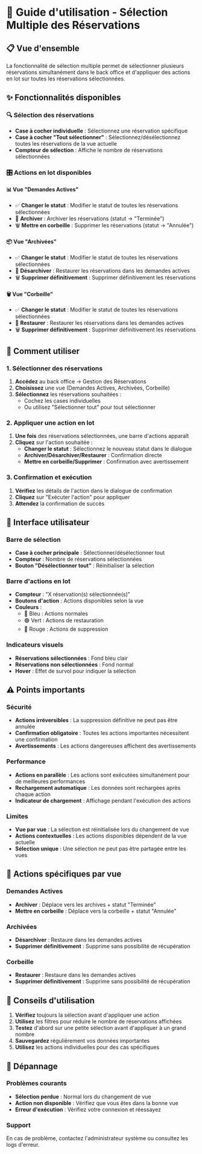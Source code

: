 # 🎯 Guide d'utilisation - Sélection Multiple des Réservations

## 📋 Vue d'ensemble

La fonctionnalité de sélection multiple permet de sélectionner plusieurs réservations simultanément dans le back office et d'appliquer des actions en lot sur toutes les réservations sélectionnées.

## ✨ Fonctionnalités disponibles

### 🔍 Sélection des réservations
- **Case à cocher individuelle** : Sélectionnez une réservation spécifique
- **Case à cocher "Tout sélectionner"** : Sélectionnez/désélectionnez toutes les réservations de la vue actuelle
- **Compteur de sélection** : Affiche le nombre de réservations sélectionnées

### 🎛️ Actions en lot disponibles

#### 📊 Vue "Demandes Actives"
- ✅ **Changer le statut** : Modifier le statut de toutes les réservations sélectionnées
- 📁 **Archiver** : Archiver les réservations (statut → "Terminée")
- 🗑️ **Mettre en corbeille** : Supprimer les réservations (statut → "Annulée")

#### 📦 Vue "Archivées"
- ✅ **Changer le statut** : Modifier le statut de toutes les réservations sélectionnées
- 🔄 **Désarchiver** : Restaurer les réservations dans les demandes actives
- 🗑️ **Supprimer définitivement** : Supprimer définitivement les réservations

#### 🗑️ Vue "Corbeille"
- ✅ **Changer le statut** : Modifier le statut de toutes les réservations sélectionnées
- 🔄 **Restaurer** : Restaurer les réservations dans les demandes actives
- 🗑️ **Supprimer définitivement** : Supprimer définitivement les réservations

## 🚀 Comment utiliser

### 1. Sélectionner des réservations
1. **Accédez** au back office → Gestion des Réservations
2. **Choisissez** une vue (Demandes Actives, Archivées, Corbeille)
3. **Sélectionnez** les réservations souhaitées :
   - Cochez les cases individuelles
   - Ou utilisez "Sélectionner tout" pour tout sélectionner

### 2. Appliquer une action en lot
1. **Une fois** des réservations sélectionnées, une barre d'actions apparaît
2. **Cliquez** sur l'action souhaitée :
   - **Changer le statut** : Sélectionnez le nouveau statut dans le dialogue
   - **Archiver/Désarchiver/Restaurer** : Confirmation directe
   - **Mettre en corbeille/Supprimer** : Confirmation avec avertissement

### 3. Confirmation et exécution
1. **Vérifiez** les détails de l'action dans le dialogue de confirmation
2. **Cliquez** sur "Exécuter l'action" pour appliquer
3. **Attendez** la confirmation de succès

## 🎨 Interface utilisateur

### Barre de sélection
- **Case à cocher principale** : Sélectionner/désélectionner tout
- **Compteur** : Nombre de réservations sélectionnées
- **Bouton "Désélectionner tout"** : Réinitialiser la sélection

### Barre d'actions en lot
- **Compteur** : "X réservation(s) sélectionnée(s)"
- **Boutons d'action** : Actions disponibles selon la vue
- **Couleurs** : 
  - 🔵 Bleu : Actions normales
  - 🟢 Vert : Actions de restauration
  - 🔴 Rouge : Actions de suppression

### Indicateurs visuels
- **Réservations sélectionnées** : Fond bleu clair
- **Réservations non sélectionnées** : Fond normal
- **Hover** : Effet de survol pour indiquer la sélection

## ⚠️ Points importants

### Sécurité
- **Actions irréversibles** : La suppression définitive ne peut pas être annulée
- **Confirmation obligatoire** : Toutes les actions importantes nécessitent une confirmation
- **Avertissements** : Les actions dangereuses affichent des avertissements

### Performance
- **Actions en parallèle** : Les actions sont exécutées simultanément pour de meilleures performances
- **Rechargement automatique** : Les données sont rechargées après chaque action
- **Indicateur de chargement** : Affichage pendant l'exécution des actions

### Limites
- **Vue par vue** : La sélection est réinitialisée lors du changement de vue
- **Actions contextuelles** : Les actions disponibles dépendent de la vue actuelle
- **Sélection unique** : Une sélection ne peut pas être partagée entre les vues

## 🔧 Actions spécifiques par vue

### Demandes Actives
- **Archiver** : Déplace vers les archives + statut "Terminée"
- **Mettre en corbeille** : Déplace vers la corbeille + statut "Annulée"

### Archivées
- **Désarchiver** : Restaure dans les demandes actives
- **Supprimer définitivement** : Supprime sans possibilité de récupération

### Corbeille
- **Restaurer** : Restaure dans les demandes actives
- **Supprimer définitivement** : Supprime sans possibilité de récupération

## 🎯 Conseils d'utilisation

1. **Vérifiez** toujours la sélection avant d'appliquer une action
2. **Utilisez** les filtres pour réduire le nombre de réservations affichées
3. **Testez** d'abord sur une petite sélection avant d'appliquer à un grand nombre
4. **Sauvegardez** régulièrement vos données importantes
5. **Utilisez** les actions individuelles pour des cas spécifiques

## 🐛 Dépannage

### Problèmes courants
- **Sélection perdue** : Normal lors du changement de vue
- **Action non disponible** : Vérifiez que vous êtes dans la bonne vue
- **Erreur d'exécution** : Vérifiez votre connexion et réessayez

### Support
En cas de problème, contactez l'administrateur système ou consultez les logs d'erreur.
